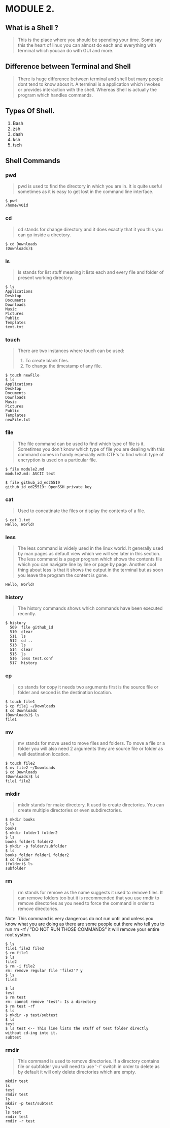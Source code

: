 # MODULE 2.

## What is a Shell ?

> This is the place where you should be spending your time. Some say this the heart of linux you can almost do each and everything with terminal which youcan do with GUI and more. 

## Difference between Terminal and Shell

> There is huge difference between terminal and shell but many people dont tend to know about it. A terminal is a application which invokes or provides interaction with the shell. Whereas Shell is actually the program which handles commands.

## Types Of Shell. 

1. Bash
1. zsh 
1. dash 
1. ksh
1. tsch 

## Shell Commands

### pwd

> pwd is used to find the directory in which you are in. It is quite useful sometimes as it is easy to get lost in the command line interface. 

```
$ pwd
/home/v0id
```

### cd 

> cd stands for change directory and it does exactly that it you this you can go inside a directory. 

```
$ cd Downloads
(Downloads)$
```

### ls 

> ls stands for list stuff meaning it lists each and every file and folder of present working directory. 

```
$ ls 
Applications
Desktop
Documents
Downloads
Music
Pictures
Public
Templates
text.txt
```

### touch 

> There are two instances where touch can be used: 
> 1. To create blank files. 
> 2. To change the timestamp of any file.

```
$ touch newFile
$ ls 
Applications
Desktop
Documents
Downloads
Music
Pictures
Public
Templates
newFile.txt
```

### file

> The file command can be used to find which type of file is it. Sometimes you don't know which type of file you are dealing with this command comes in handy especially with CTF's to find which type of encryption is used on a particular file. 

```
$ file module2.md
module2.md: ASCII text

$ file github_id_ed25519
github_id_ed25519: OpenSSH private key
```

### cat 
> Used to concatinate the files or display the contents of a file. 

```
$ cat 1.txt
Hello, World! 
```

### less 

> The less command is widely used in the linux world. It generally used by man pages as default view which we will see later in this section. The less command is a pager program which shows the contents file which you can navigate line by line or page by page. Another cool thing about less is that it shows the output in the terminal but as soon you leave the program the content is gone. 

```
Hello, World!
```

### history

> The history commands shows which commands have been executed recently.

```
$ history
  509  file github_id
  510  clear
  511  ls
  512  cd ..
  513  ls
  514  clear
  515  ls
  516  less test.conf
  517  history
```

### cp 

> cp stands for copy it needs two arguments first is the source file or folder and second is the destination location. 

``` 
$ touch file1
$ cp file1 ~/Downloads
$ cd Downloads
(Downloads)$ ls
file1
```

### mv 

> mv stands for move used to move files and folders. To move a file or a folder you will also need 2 arguments they are source file or folder as well destination location. 


``` 
$ touch file2
$ mv file2 ~/Downloads
$ cd Downloads
(Downloads)$ ls
file1 file2
```

### mkdir 

> mkdir stands for make directory. It used to create directories. You can create multiple directories or even subdirectories.

```
$ mkdir books
$ ls 
books 
$ mkdir folder1 folder2
$ ls 
books folder1 folder2
$ mkdir -p folder/subfolder 
$ ls 
books folder folder1 folder2
$ cd folder
(folder)$ ls
subfolder
```

### rm 

> rm stands for remove as the name suggests it used to remove files. It can remove folders too but it is recommended that you use rmdir to remove directories as you need to force the command in order to remove directories. 

Note: This command is very dangerous do not run until and unless you know what you are doing as there are some people out there who tell you to run rm -rf / "DO NOT RUN THOSE COMMANDS" it will remove your entire root system. 

```
$ ls 
file1 file2 file3
$ rm file1
$ ls
file2
$ rm -i file2
rm: remove regular file 'file2'? y
$ ls
file3
```

```
$ ls
test
$ rm test
rm: cannot remove 'test': Is a directory
$ rm test -rf
$ ls
$ mkdir -p test/subtest
$ ls
test 
$ ls test <-- This line lists the stuff of test folder directly without cd-ing into it.
subtest
```

### rmdir

> This command is used to remove directories. If a directory contains file or subfolder you will need to use '-r' switch in order to delete as by default it will only delete directories which are empty. 

``` 
mkdir test
ls
test
rmdir test
ls
mkdir -p test/subtest
ls
ls test
rmdir test
rmdir -r test
``` 
